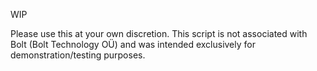 WIP

Please use this at your own discretion. This script is not associated with Bolt (Bolt Technology OÜ) and was intended exclusively for demonstration/testing purposes.
